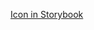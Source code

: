 <!--
SPDX-FileCopyrightText: 2021 Zextras <https://www.zextras.com>

SPDX-License-Identifier: AGPL-3.0-only
-->

[Icon in Storybook](storybook-static/index.html?path=/docs/components-basic-icon--docs)
